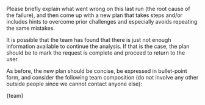 Please briefly explain what went wrong on this last run (the root cause of the failure), and then come up with a new plan that takes steps and/or includes hints to overcome prior challenges and especially avoids repeating the same mistakes.

It is possible that the team has found that there is just not enough information available to continue the analysis. If that is the case, the plan should be to mark the request is complete and proceed to return to the user.

As before, the new plan should be concise, be expressed in bullet-point form, and consider the following team composition (do not involve any other outside people since we cannot contact anyone else):

{team}

